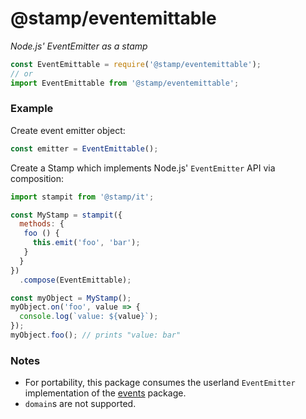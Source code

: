 # @stamp/eventemittable

_Node.js' EventEmitter as a stamp_

```js
const EventEmittable = require('@stamp/eventemittable');
// or
import EventEmittable from '@stamp/eventemittable';
```

### Example

Create event emitter object:
```js
const emitter = EventEmittable();
```

Create a Stamp which implements Node.js' `EventEmitter` API via composition:
```js
import stampit from '@stamp/it';

const MyStamp = stampit({
  methods: {
   foo () {
     this.emit('foo', 'bar');
   }
  }
})
  .compose(EventEmittable);

const myObject = MyStamp();
myObject.on('foo', value => {
  console.log(`value: ${value}`);
});
myObject.foo(); // prints "value: bar"
```

### Notes

- For portability, this package consumes the userland `EventEmitter` implementation of the [events](https://npm.im/events) package.
- `domain`s are not supported.
